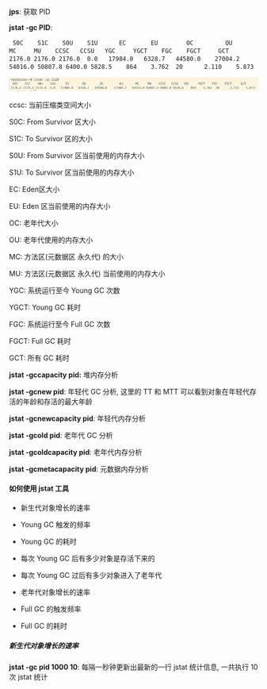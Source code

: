 **jps**: 获取 PID 

**jstat -gc PID**:

```
 S0C    S1C    S0U    S1U      EC       EU        OC         OU       MC     MU    CCSC   CCSU   YGC     YGCT    FGC    FGCT     GCT
2176.0 2176.0 2176.0  0.0   17984.0   6328.7   44580.0    27004.2   54016.0 50807.8 6400.0 5828.5    864    3.762  20      2.110    5.873
```

![image-20190828222700470](./img/jstat1.png)

ccsc: 当前压缩类空间大小



S0C:    From Survivor 区大小

S1C:    To Survivor 区的大小

S0U:    From Survivor 区当前使用的内存大小

S1U:	To Survivor 区当前使用的内存大小

EC:       Eden区大小

EU:      Eden 区当前使用的内存大小

OC:     老年代大小

OU:     老年代使用的内存大小

MC:     方法区(元数据区 永久代) 的大小

MU:     方法区(元数据区 永久代) 当前使用的内存大小

YGC:    系统运行至今 Young GC 次数

YGCT:  Young GC 耗时

FGC:    系统运行至今 Full GC 次数

FGCT:  Full GC 耗时

GCT:	所有 GC 耗时



**jstat -gccapacity pid:** 堆内存分析

**jstat -gcnew pid**: 年轻代 GC 分析, 这里的 TT 和 MTT 可以看到对象在年轻代存活的年龄和存活的最大年龄

**jstat -gcnewcapacity pid**: 年轻代内存分析

**jstat -gcold pid**: 老年代 GC 分析

**jstat -gcoldcapacity pid**: 老年代内存分析

**jstat -gcmetacapacity pid**: 元数据内存分析



#### 如何使用 jstat 工具

- 新生代对象增长的速率

- Young GC 触发的频率
- Young GC 的耗时
- 每次 Young GC 后有多少对象是存活下来的
- 每次 Young GC 过后有多少对象进入了老年代
- 老年代对象增长的速率
- Full GC 的触发频率
- Full GC 的耗时



##### 新生代对象增长的速率

**jstat -gc pid 1000 10**: 每隔一秒钟更新出最新的一行 jstat 统计信息, 一共执行 10 次 jstat 统计



